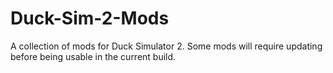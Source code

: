 # Duck-Sim-2-Mods

A collection of mods for Duck Simulator 2. Some mods will require updating before being usable in the current build.
